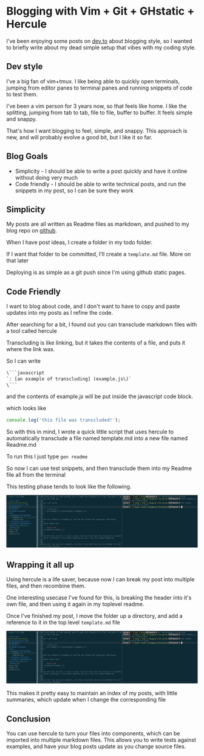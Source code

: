 # Blogging with Vim + Git + GHstatic + Hercule

I've been enjoying some posts on [dev.to](https://dev.to/gypsydave5/how-i-write-blog-posts-these-days-204g) about blogging style, so I wanted to briefly write about my dead simple setup that vibes with my coding style.



## Dev style
I've a big fan of vim+tmux. I like being able to quickly open terminals, jumping from editor panes to terminal panes and running snippets of code to test them.

I've been a vim person for 3 years now, so that feels like home. I like the splitting, jumping from tab to tab, file to file, buffer to buffer. It feels simple and snappy.

That's how I want blogging to feel, simple, and snappy. This approach is new, and will probably evolve a good bit, but I like it so far.


## Blog Goals
* Simplicity - I should be able to write a post quickly and have it online without doing very much
* Code friendly - I should be able to write technical posts, and run the snippets in my post, so I can be sure they work


## Simplicity
My posts are all written as Readme files as markdown, and pushed to my blog repo on [github](https://github.com/micahriggan/blog).

When I have post ideas, I create a folder in my todo folder.

If I want that folder to be committed, I'll create a `template.md` file. More on that later

Deploying is as simple as a git push since I'm using github static pages.


## Code Friendly
I want to blog about code, and I don't want to have to copy and paste updates into my posts as I refine the code.

After searching for a bit, I found out you can transclude markdown files with a tool called hercule

Transcluding is like linking, but it takes the contents of a file, and puts it where the link was.

So I can write

```
\```javascript
`: [an example of transcluding] (example.js\)`
\```
```

and the contents of example.js will be put inside the javascript code block.

which looks like 

```javascript
console.log('this file was transcluded!');
```

So with this in mind, I wrote a quick little script that uses hercule to automatically transclude a file named template.md into a new file named Readme.md

To run this I just type `gen readme`


So now I can use test snippets, and then transclude them into my Readme file all from the terminal

This testing phase tends to look like the following.

![](example.png)


## Wrapping it all up
Using hercule is a life saver, because now I can break my post into multiple files, and then recombine them.

One interesting usecase I've found for this, is breaking the header into it's own file, and then using it again in my toplevel readme.

Once I've finished my post, I move the folder up a directory, and add a reference to it in the top level `template.md` file


![](example.png)

This makes it pretty easy to maintain an index of my posts, with little summaries, which update when I change the corresponding file

## Conclusion
You can use hercule to turn your files into components, which can be imported into multiple markdown files. This allows you to write tests against examples, and have your blog posts update as you change source files.






